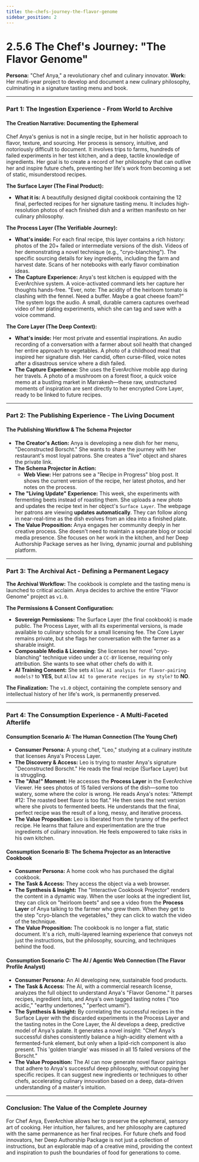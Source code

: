 ```yaml
---
title: the-chefs-journey-the-flavor-genome
sidebar_position: 2
---
```


# 2.5.6 The Chef's Journey: "The Flavor Genome"

**Persona:** "Chef Anya," a revolutionary chef and culinary innovator.
**Work:** Her multi-year project to develop and document a new culinary philosophy, culminating in a signature tasting menu and book.

---

### **Part 1: The Ingestion Experience - From World to Archive**

#### **The Creation Narrative: Documenting the Ephemeral**
Chef Anya's genius is not in a single recipe, but in her holistic approach to flavor, texture, and sourcing. Her process is sensory, intuitive, and notoriously difficult to document. It involves trips to farms, hundreds of failed experiments in her test kitchen, and a deep, tactile knowledge of ingredients. Her goal is to create a record of her philosophy that can outlive her and inspire future chefs, preventing her life's work from becoming a set of static, misunderstood recipes.

**The Surface Layer (The Final Product):**
*   **What it is:** A beautifully designed digital cookbook containing the 12 final, perfected recipes for her signature tasting menu. It includes high-resolution photos of each finished dish and a written manifesto on her culinary philosophy.

**The Process Layer (The Verifiable Journey):**
*   **What's inside:** For each final recipe, this layer contains a rich history: photos of the 20+ failed or intermediate versions of the dish. Videos of her demonstrating a novel technique (e.g., "cryo-blanching"). The specific sourcing details for key ingredients, including the farm and harvest date. Scans of her notebooks with early flavor combination ideas.
*   **The Capture Experience:** Anya's test kitchen is equipped with the EverArchive system. A voice-activated command lets her capture her thoughts hands-free. "Ever, note: The acidity of the heirloom tomato is clashing with the fennel. Need a buffer. Maybe a goat cheese foam?" The system logs the audio. A small, durable camera captures overhead video of her plating experiments, which she can tag and save with a voice command.

**The Core Layer (The Deep Context):**
*   **What's inside:** Her most private and essential inspirations. An audio recording of a conversation with a farmer about soil health that changed her entire approach to vegetables. A photo of a childhood meal that inspired her signature dish. Her candid, often curse-filled, voice notes after a disastrous service where a dish failed.
*   **The Capture Experience:** She uses the EverArchive mobile app during her travels. A photo of a mushroom on a forest floor, a quick voice memo at a bustling market in Marrakesh—these raw, unstructured moments of inspiration are sent directly to her encrypted Core Layer, ready to be linked to future recipes.

---

### **Part 2: The Publishing Experience - The Living Document**

#### **The Publishing Workflow & The Schema Projector**
*   **The Creator's Action:** Anya is developing a new dish for her menu, "Deconstructed Borscht." She wants to share the journey with her restaurant's most loyal patrons. She creates a "live" object and shares the private link.
*   **The Schema Projector in Action:**
    *   **Web View:** Her patrons see a "Recipe in Progress" blog post. It shows the current version of the recipe, her latest photos, and her notes on the process.
*   **The "Living Update" Experience:** This week, she experiments with fermenting beets instead of roasting them. She uploads a new photo and updates the recipe text in her object's `Surface Layer`. The webpage her patrons are viewing **updates automatically**. They can follow along in near-real-time as the dish evolves from an idea into a finished plate.
*   **The Value Proposition:** Anya engages her community deeply in her creative process. She doesn't need to maintain a separate blog or social media presence. She focuses on her work in the kitchen, and her Deep Authorship Package serves as her living, dynamic journal and publishing platform.

---

### **Part 3: The Archival Act - Defining a Permanent Legacy**

**The Archival Workflow:**
The cookbook is complete and the tasting menu is launched to critical acclaim. Anya decides to archive the entire "Flavor Genome" project as `v1.0`.

**The Permissions & Consent Configuration:**
*   **Sovereign Permissions:** The Surface Layer (the final cookbook) is made public. The Process Layer, with all its experimental versions, is made available to culinary schools for a small licensing fee. The Core Layer remains private, but she flags her conversation with the farmer as a sharable insight.
*   **Composable Media & Licensing:** She licenses her novel "cryo-blanching" technique video under a `CC-BY` license, requiring only attribution. She wants to see what other chefs do with it.
*   **AI Training Consent:** She sets `Allow AI analysis for flavor-pairing models?` to **YES**, but `Allow AI to generate recipes in my style?` to **NO**.

**The Finalization:**
The `v1.0` object, containing the complete sensory and intellectual history of her life's work, is permanently preserved.

---

### **Part 4: The Consumption Experience - A Multi-Faceted Afterlife**

#### **Consumption Scenario A: The Human Connection (The Young Chef)**
*   **Consumer Persona:** A young chef, "Leo," studying at a culinary institute that licenses Anya's Process Layer.
*   **The Discovery & Access:** Leo is trying to master Anya's signature "Deconstructed Borscht." He reads the final recipe (Surface Layer) but is struggling.
*   **The "Aha!" Moment:** He accesses the **Process Layer** in the EverArchive Viewer. He sees photos of 15 failed versions of the dish—some too watery, some where the color is wrong. He reads Anya's notes: "Attempt #12: The roasted beet flavor is too flat." He then sees the next version where she pivots to fermented beets. He understands that the final, perfect recipe was the result of a long, messy, and iterative process.
*   **The Value Proposition:** Leo is liberated from the tyranny of the perfect recipe. He learns that failure and experimentation are the true ingredients of culinary innovation. He feels empowered to take risks in his own kitchen.

#### **Consumption Scenario B: The Schema Projector as an Interactive Cookbook**
*   **Consumer Persona:** A home cook who has purchased the digital cookbook.
*   **The Task & Access:** They access the object via a web browser.
*   **The Synthesis & Insight:** The "Interactive Cookbook Projector" renders the content in a dynamic way. When the user looks at the ingredient list, they can click on "heirloom beets" and see a video from the **Process Layer** of Anya talking to the farmer who grew them. When they get to the step "cryo-blanch the vegetables," they can click to watch the video of the technique.
*   **The Value Proposition:** The cookbook is no longer a flat, static document. It's a rich, multi-layered learning experience that conveys not just the instructions, but the philosophy, sourcing, and techniques behind the food.

#### **Consumption Scenario C: The AI / Agentic Web Connection (The Flavor Profile Analyst)**
*   **Consumer Persona:** An AI developing new, sustainable food products.
*   **The Task & Access:** The AI, with a commercial research license, analyzes the full object to understand Anya's "Flavor Genome." It parses recipes, ingredient lists, and Anya's own tagged tasting notes ("too acidic," "earthy undertones," "perfect umami").
*   **The Synthesis & Insight:** By correlating the successful recipes in the Surface Layer with the discarded experiments in the Process Layer and the tasting notes in the Core Layer, the AI develops a deep, predictive model of Anya's palate. It generates a novel insight: "Chef Anya's successful dishes consistently balance a high-acidity element with a fermented-funk element, but only when a lipid-rich component is also present. This 'golden triangle' was missed in all 15 failed versions of the Borscht."
*   **The Value Proposition:** The AI can now generate novel flavor pairings that adhere to Anya's successful deep philosophy, without copying her specific recipes. It can suggest new ingredients or techniques to other chefs, accelerating culinary innovation based on a deep, data-driven understanding of a master's intuition.

---

### **Conclusion: The Value of the Complete Journey**
For Chef Anya, EverArchive allows her to preserve the ephemeral, sensory art of cooking. Her intuition, her failures, and her philosophy are captured with the same permanence as her final recipes. For future chefs and food innovators, her Deep Authorship Package is not just a collection of instructions, but an explorable map of a creative mind, providing the context and inspiration to push the boundaries of food for generations to come.